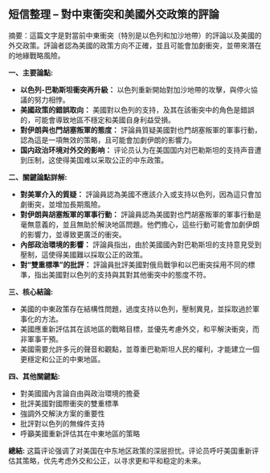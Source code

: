 ## 短信整理 – 對中東衝突和美國外交政策的評論

摘要：這篇文字是對當前中東衝突（特別是以色列和加沙地帶）的評論以及美國的外交政策。評論者認為美國的政策方向不正確，並且可能會加劇衝突，並帶來潛在的地緣戰略風險。

**一、主要論點:**

*   **以色列-巴勒斯坦衝突再升級：** 以色列重新開始對加沙地帶的攻擊，與停火協議的努力相悖。
*   **美國政策的錯誤取向：** 美國對以色列的支持，及其在該衝突中的角色是錯誤的，可能會導致地區不穩定和美國自身利益受損。
*   **對伊朗與也門胡塞叛軍的態度：** 評論員質疑美國對也門胡塞叛軍的軍事行動，認為這是一項無效的策略，且可能會加劇伊朗的影響力。
*   **国内政治环境对外交的影响：** 评论员认为在美国国内对巴勒斯坦的支持声音遭到压制，这使得美国难以采取公正的中东政策。

**二、關鍵論點詳解:**

*   **對美軍介入的質疑：** 評論員認為美國不應該介入或支持以色列，因為這只會加劇衝突，並增加長期風險。
*   **對伊朗與胡塞叛軍的軍事行動：** 評論員認為美國對也門胡塞叛軍的軍事行動是毫無意義的，並且無助於解決地區問題。他們擔心，這些行動可能會加劇伊朗的影響力，並導致更廣泛的衝突。
*   **內部政治環境的影響：** 評論員指出，由於美國國內對巴勒斯坦的支持意見受到壓制，這使得美國難以採取公正的政策。
*   **對“雙重標準”的批評：** 評論員批評美國對俄烏戰爭和以巴衝突採用不同的標準，指出美國對以色列的支持與其對其他衝突中的態度不符。

**三、核心結論:**

*   美國的中東政策存在結構性問題，過度支持以色列，壓制異見，並採取過於軍事化的方法。
*   美國應重新評估其在該地區的戰略目標，並優先考慮外交，和平解決衝突，而非軍事干預。
*   美國需要允許多元的聲音和觀點，並尊重巴勒斯坦人民的權利，才能建立一個更穩定和公正的中東地區。

**四、其他關鍵點:**
* 對美國國內言論自由與政治環境的擔憂
* 批評美國對國際衝突的雙重標準
* 強調外交解決方案的重要性
* 批評對以色列的無條件支持
* 呼籲美國重新評估其在中東地區的策略

**總結:** 这篇评论强调了对美国在中东地区政策的深层担忧。评论员呼吁美国重新评估其策略，优先考虑外交和公正，以寻求更和平和稳定的未来。
